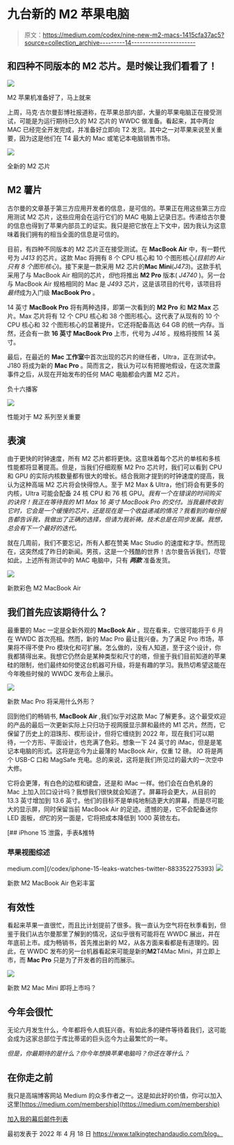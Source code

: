# 九台新的 M2 苹果电脑

> 原文：<https://medium.com/codex/nine-new-m2-macs-1415cfa37ac5?source=collection_archive---------14----------------------->

## 和四种不同版本的 M2 芯片。是时候让我们看看了！

![](img/b37dcfe9e529270ed9b81afac291f151.png)

M2 苹果机准备好了，马上就来

上周，马克·古尔曼彭博社报道称，在苹果总部内部，大量的苹果电脑正在接受测试，可能是为运行期待已久的 M2 芯片的 WWDC 做准备。看起来，其中两台 MAC 已经完全开发完成，并准备好立即向 T2 发货。其中之一对苹果来说至关重要，因为这是他们在 T4 最大的 Mac 或笔记本电脑销售市场。

![](img/4cccacd89572c4b4ea149dc7bc7ef437.png)

全新的 M2 芯片

## M2 薯片

古尔曼的文章基于第三方应用开发者的信息，是可信的。苹果正在用这些第三方应用测试 M2 芯片，这些应用会在运行它们的 MAC 电脑上记录日志。传递给古尔曼的信息也得到了苹果内部员工的证实。我只是把它放在上下文中，因为我认为这意味着我们拥有的相当全面的信息是可信的。

目前，有四种不同版本的 M2 芯片正在接受测试。在 **MacBook Air** 中，有一颗代号为 *J413* 的芯片。这款 Mac 将拥有 8 个 CPU 核心和 10 个图形核心(*目前的 Air 只有 8 个图形核心*)。接下来是一款采用 M2 芯片的**Mac Mini**(*J473*)。这款手机采用了与 MacBook Air 相同的芯片，*但*也将推出 **M2 Pro** 版本( *J4740* )。另一台与 MacBook Air 规格相同的 Mac 是 *J493* 芯片，这是该项目的代号，该项目将*最终*成为入门级 **MacBook Pro** 。

14 英寸 **MacBook Pro** 将有两种选择，即第一次看到的 **M2 Pro** 和 **M2 Max** 芯片。Max 芯片将有 12 个 CPU 核心和 38 个图形核心。这代表了从现有的 10 个 CPU 核心和 32 个图形核心的显著提升。它还将配备高达 64 GB 的统一内存。当然，还会有一款 **16 英寸 MacBook Pro** 上市，代号为 *J416* 。规格将按照 14 英寸。

最后，在最近的 **Mac 工作室**中首次出现的芯片的继任者，Ultra，正在测试中。J180 将成为新的 **Mac Pro** 。简而言之，我认为可以有把握地假设，在这次泄露事件之后，从现在开始发布的任何 MAC 电脑都会内置 M2 芯片。

负十六播客

![](img/7addee03a62a3b0069d52adec53f5b83.png)

性能对于 M2 系列至关重要

## 表演

由于更快的时钟速度，所有 M2 芯片都将更快。这意味着每个芯片的单核和多核性能都将显著提高。但是，当我们仔细观察 M2 Pro 芯片时，我们可以看到 CPU 和 GPU 的实际内核数量都有很大的增长。结合我刚才提到的时钟速度的提高，我认为这种高端 M2 芯片将会快得惊人。至于 M2 Max & Ultra，他们将会有更多的内核，Ultra 可能会配备 24 核 CPU 和 76 核 GPU。*我有一个在错误的时间购买的诀窍！我正在等待我的 M1 Max 16 英寸 MacBook Pro 的交付。当我最终收到它时，它会是一个缓慢的芯片，还是现在是一个收益递减的情况？我看到的每份报告都告诉我，我做出了正确的选择，但请为我祈祷。技术总是在同步发展。我想，总会有下一个最好的迭代。*

就在几周前，我们不要忘记，所有人都在赞美 Mac Studio 的速度和才华。然而现在，这突然成了昨日的新闻。男孩，这是一个残酷的世界！古尔曼告诉我们，尽管如此，上述所有测试中的 MAC 电脑中，只有 ***两款*** 准备发货。

![](img/537dd1c26695686502d0e037214f5bd4.png)

新款彩色 M2 MacBook Air

## 我们首先应该期待什么？

最重要的 Mac 一定是全新外观的 **MacBook Air** 。现在看来，它很可能将于 6 月在 WWDC 首次亮相。然而，新的 Mac Pro 最让我兴奋。为了满足 Pro 市场，苹果将不得不使 Pro 模块化和可扩展。怎么做的，没有人知道，至于这个设计，你我都猜得出来。我想它仍然会是某种类型和尺寸的塔，但鉴于我们目前知道的苹果硅的限制，他们最终如何使这台机器可升级，将是有趣的学习。我热切希望这能在今年晚些时候的 WWDC 发布会上展示。

![](img/82ff40a8af17162b0c1ef37a681c365f.png)

新款 Mac Pro 将采用什么外形？

回到他们的畅销书, **MacBook Air** ,我们似乎对这款 Mac 了解更多。这个最受欢迎的产品的最后一次更新实际上只归功于视网膜显示屏和最终的 M1 芯片。然而，它保留了历史上的泪珠形、楔形设计，但将它缠绕到 2022 年，现在我们可以期待，一个方形、平面设计，也充满了色彩。想象一下 24 英寸的 iMac，但是是笔记本电脑的形式。这将是迄今为止最薄的 MacBook Air，仅重 12 磅。 *IO* 将是两个 USB-C 口和 MagSafe 充电。总的来说，这将是我们所见过的最大的一次空中大修。

它将会更薄，有白色的边框和键盘，还是和 iMac 一样。他们会在白色机身的 Mac 上加入凹口设计吗？我想我们很快就会知道了。屏幕将会更大，从目前的 13.3 英寸增加到 13.6 英寸。他们的目标不是单纯地制造更大的屏幕，而是尽可能大的显示屏，同时保留当前 MacBook Air 的足迹。遗憾的是，它不会配备迷你 LED 面板，*但*它的另一面是，它将把成本降低到 1000 英镑左右。

[](/codex/iphone-15-leaks-watches-twitter-883352275393) [## iPhone 15 泄露，手表&推特

### 苹果视图综述

medium.com](/codex/iphone-15-leaks-watches-twitter-883352275393) ![](img/910da22fa095c4bd198b7fc365a9fe32.png)

新款 M2 MacBook Air 色彩丰富

## 有效性

看起来苹果一直很忙，而且比计划提前了很多。我一直认为空气将在秋季看到，但鉴于我们从古尔曼那里了解到的情况，这似乎很有可能将在 WWDC 展出，并在年底前上市。成为畅销书，首先推出新的 M2，从各方面来看都是有道理的。因此，在 WWDC 发布的另一台机器看起来可能是新的**M2**T4Mac Mini，并立即上市，而 **Mac Pro** 只是为了开发者的目的而展示。

![](img/d90d533a12228982b4de800cb5c58e82.png)

新款 M2 Mac Mini 即将上市吗？

## 今年会很忙

无论六月发生什么，今年都将令人疯狂兴奋。有如此多的硬件等待着我们，这可能会成为这家总部位于库比蒂诺的巨头迄今为止最繁忙的一年。

*但是，你最期待的是什么？你今年想换苹果电脑吗？你还在等什么？*

## 在你走之前

我只是高端博客网站 Medium 的众多作者之一。这是如此好的价值，你可以加入这里[https://medium.com/membership](https://medium.com/membership)

[加入我的幕后邮件列表](https://www.talkingtechandaudio.com)

最初发表于 2022 年 4 月 18 日 https://www.talkingtechandaudio.com/blog。